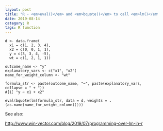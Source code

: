 ```yaml
---
layout: post
title: "R - <em>eval()</em> and <em>bquote()</em> to call <em>lm()</em> with named variables"
date: 2019-08-14
category: R
tags: R function 
---
```



```
d <- data.frame(
  x1 = c(1, 2, 3, 4), 
  x2 = c(0, 0, 1, 1),
  y = c(3, 3, 4, -5), 
  wt = c(1, 2, 1, 1))

outcome_name <- "y"
explanatory_vars <- c("x1", "x2")  
name_for_weight_column <- "wt"

formula_str <- paste(outcome_name, "~", paste(explanatory_vars, collapse = " + "))
#[1] "y ~ x1 + x2"

eval(bquote(lm(formula_str, data = d, weights = .(as.name(name_for_weight_column)))))
```

See also:

<a href="http://www.win-vector.com/blog/2019/07/programming-over-lm-in-r">http://www.win-vector.com/blog/2019/07/programming-over-lm-in-r</a>
